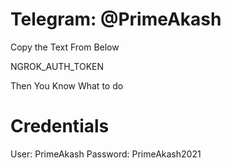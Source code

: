 # Telegram: @PrimeAkash

Copy the Text From Below

NGROK_AUTH_TOKEN

Then You Know What to do

# Credentials

User: PrimeAkash
Password: PrimeAkash2021
